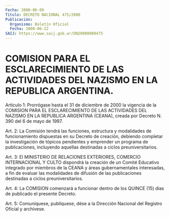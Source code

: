 ```yaml
---
Fecha: 2000-06-09
Título: DECRETO NACIONAL 475/2000
Publicación:
  Organismo: Boletín Oficial
  Fecha: 2000-06-22
SAIJ: https://www.saij.gob.ar/DN20000000475
---
```

# COMISION PARA EL ESCLARECIMIENTO DE LAS ACTIVIDADES DEL NAZISMO EN LA REPUBLICA ARGENTINA.

<a id="1"></a>
Artículo  1:  Prorrógase  hasta  el  31  de diciembre de 2000  la vigencia de la COMISION PARA EL ESCLARECIMIENTO  DE LAS ACTIVIDADES DEL NAZISMO EN LA REPUBLICA ARGENTINA (CEANA), creada  por Decreto N. 390 del 6 de mayo de 1997.

<a id="2"></a>
Art. 2: La Comisión tendrá las funciones, estructura y modalidades de  funcionamiento  dispuestas  en su Decreto de creación, debiendo completar la investigación de tópicos  pendientes  y  emprender  un programa  de publicaciones, incluyendo aquellas destinadas a ciclos preuniversitarios.

<a id="3"></a>
Art.  3:  El    MINISTERIO  DE  RELACIONES  EXTERIORES,  COMERCIO INTERNACIONAL Y CULTO  dispondrá la creación de un Comité Educativo integrado  por  miembros  de   la  CEANA  y  áreas  gubernamentales interesadas, a fin de evaluar las  modalidades  de  difusión de las publicaciones destinadas a ciclos preuniversitarios.

<a id="4"></a>
Art.  4: La COMISION comenzará a funcionar dentro de  los  QUINCE (15) días de publicado el presente Decreto.

<a id="5"></a>
Art. 5: Comuníquese,  publíquese, dése a la Dirección Nacional del Registro Oficial y archívese.